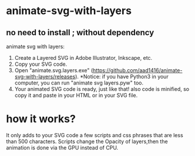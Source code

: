 # animate-svg-with-layers
## no need to install ; without dependency
animate svg with layers:

1. Create a Layered SVG in Adobe Illustrator, Inkscape, etc.
2. Copy your SVG code.
3. Open "animate.svg.layers.exe" (https://github.com/aad1416/animate-svg-with-layers/releases). *Notice: if you have Python3 in your computer, you can run "animate svg layers.pyw" too.
5. Your animated SVG code is ready, just like that! also code is minified, so copy it and paste in your HTML or in your SVG file.

# how it works?

It only adds to your SVG code a few scripts and css phrases that are less than 500 characters.
Scripts change the Opacity of layers,then the animation is done via the GPU instead of CPU.
